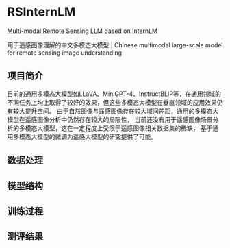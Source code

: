 # RSInternLM
Multi-modal Remote Sensing LLM based on InternLM

用于遥感图像理解的中文多模态大模型 | Chinese multimodal large-scale model for remote sensing image understanding

## 项目简介
目前的通用多模态大模型如LLaVA、MiniGPT-4、InstructBLIP等，在通用领域的不同任务上均上取得了较好的效果，但这些多模态大模型在垂直领域的应用效果仍有较大提升空间。
由于自然图像与遥感图像存在较大域间差距，通用的多模态大模型在遥感图像分析中仍然存在较大的局限性，
当前还没有用于遥感图像场景分析的多模态大模型，这在一定程度上受限于遥感图像相关数据集的稀缺，
基于通用多模态大模型的微调为遥感大模型的研究提供了可能。

## 数据处理

## 模型结构

## 训练过程

## 测评结果
